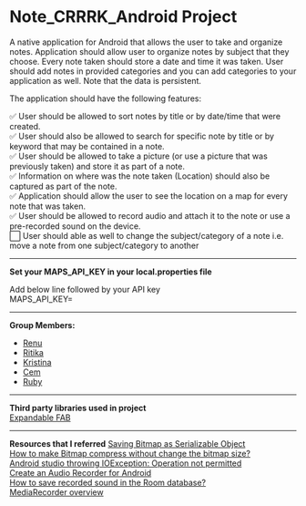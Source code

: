 # Note_CRRRK_Android Project

A native application for Android that allows the user to take and organize notes. Application should allow user to organize notes by subject that they choose. Every note taken should store a date and time it was taken. User should add notes in provided categories and you can add categories to your application as well. Note that the data is persistent.  

The application should have the following features:  

:white_check_mark: User should be allowed to sort notes by title or by date/time that were created.  
:white_check_mark: User should also be allowed to search for specific note by title or by keyword that may be contained in a note.  
:white_check_mark: User should be allowed to take a picture (or use a picture that was previously taken) and store it as part of a note.  
:white_check_mark: Information on where was the note taken (Location) should also be captured as part of the note.  
:white_check_mark: Application should allow the user to see the location on a map for every note that was taken.  
:white_check_mark: User should be allowed to record audio and attach it to the note or use a pre-recorded sound on the device.  
:white_large_square: User should able as well to change the subject/category of a note i.e. move a note from one subject/category to another  

---
**Set your MAPS_API_KEY in your local.properties file**  

Add below line followed by your API key  
MAPS_API_KEY=

---
**Group Members:**  
- [Renu](https://github.com/Renu11111)
- [Ritika](https://github.com/RainaRiti)
- [Kristina](https://github.com/kristina807287)
- [Cem](https://github.com/cemsafa)
- [Ruby](https://github.com/ruby2014)  

---
**Third party libraries used in project**  
[Expandable FAB](https://github.com/nambicompany/expandable-fab)  

---
**Resources that I referred**
[Saving Bitmap as Serializable Object](http://xperience57.blogspot.com/2015/09/android-saving-bitmap-as-serializable.html)  
[How to make Bitmap compress without change the bitmap size?](https://stackoverflow.com/a/62957959)  
[Android studio throwing IOException: Operation not permitted](https://stackoverflow.com/a/68141908)  
[Create an Audio Recorder for Android](https://ssaurel.medium.com/create-an-audio-recorder-for-android-94dc7874f3d)  
[How to save recorded sound in the Room database?](https://stackoverflow.com/a/56597359)  
[MediaRecorder overview](https://developer.android.com/guide/topics/media/mediarecorder)  